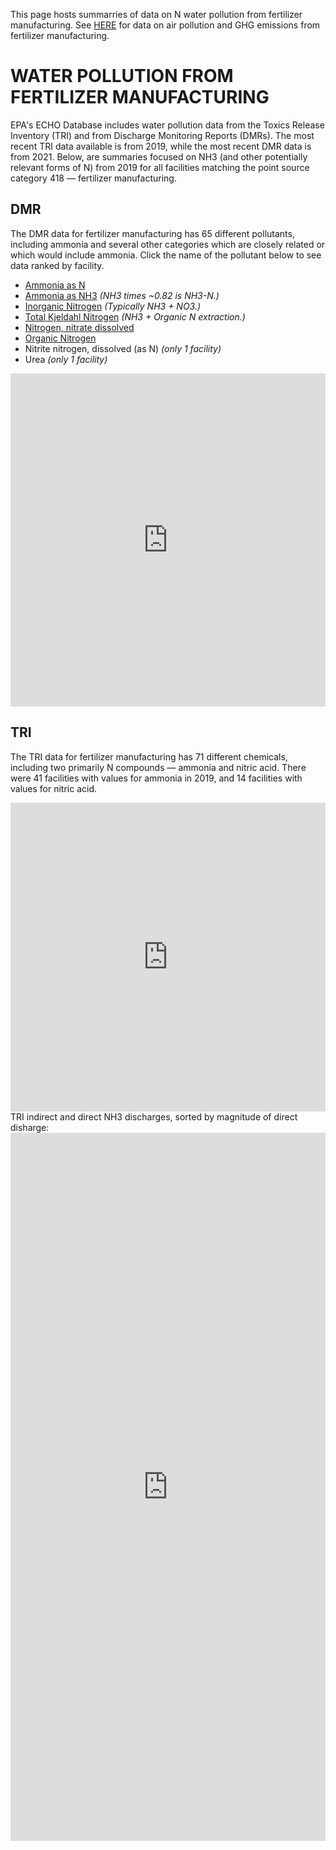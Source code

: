 This page hosts summarries of data on N water pollution from fertilizer manufacturing. See [HERE](https://ejsff.github.io/FERT/) for data on air pollution and GHG emissions from fertilizer manufacturing.

# WATER POLLUTION FROM FERTILIZER MANUFACTURING

EPA's ECHO Database includes water pollution data from the Toxics Release Inventory (TRI) and from Discharge Monitoring Reports (DMRs). The most recent TRI data available is from 2019, while the most recent DMR data is from 2021. Below, are summaries focused on NH3 (and other potentially relevant forms of N) from 2019 for all facilities matching the point source category 418 — fertilizer manufacturing.

## DMR
The DMR data for fertilizer manufacturing has 65 different pollutants, including ammonia and several other categories which are closely related or which would include ammonia. Click the name of the pollutant below to see data ranked by facility.
  * [Ammonia as N](https://datawrapper.dwcdn.net/JQxd3/1/)
  * [Ammonia as NH3](https://datawrapper.dwcdn.net/I4j81/2/) <i>(NH3 times ~0.82 is NH3-N.)</i>
  * [Inorganic Nitrogen](https://datawrapper.dwcdn.net/Pq4C0/1/) <i>(Typically NH3 + NO3.)</i>
  * [Total Kjeldahl Nitrogen](https://datawrapper.dwcdn.net/CTPdo/1/) <i>(NH3 + Organic N extraction.)</i>
  * [Nitrogen, nitrate dissolved](https://datawrapper.dwcdn.net/x25k6/1/) 
  * [Organic Nitrogen](https://datawrapper.dwcdn.net/kJATB/1/) 
  * Nitrite nitrogen, dissolved (as N) <i>(only 1 facility)</i>
  * Urea <i>(only 1 facility)</i>
 
<iframe title="2019 DMR Nitrogen Pollution" aria-label="Map" id="datawrapper-chart-Wepun" src="https://datawrapper.dwcdn.net/Wepun/2/" scrolling="no" frameborder="0" style="width: 0; min-width: 100% !important; border: none;" height="533"></iframe><script type="text/javascript">!function(){"use strict";window.addEventListener("message",(function(e){if(void 0!==e.data["datawrapper-height"]){var t=document.querySelectorAll("iframe");for(var a in e.data["datawrapper-height"])for(var r=0;r<t.length;r++){if(t[r].contentWindow===e.source)t[r].style.height=e.data["datawrapper-height"][a]+"px"}}}))}();
</script>
 
<br> 
 
## TRI
 
The TRI data for fertilizer manufacturing has 71 different chemicals, including two primarily N compounds — ammonia and nitric acid. There were 41 facilities with values for ammonia in 2019, and 14 facilities with values for nitric acid.
 
 <iframe title="2019 TRI Nitrogen Pollution — Total" aria-label="Map" id="datawrapper-chart-6oI4T" src="https://datawrapper.dwcdn.net/6oI4T/2/" scrolling="no" frameborder="0" style="width: 0; min-width: 100% !important; border: none;" height="494"></iframe><script type="text/javascript">!function(){"use strict";window.addEventListener("message",(function(e){if(void 0!==e.data["datawrapper-height"]){var t=document.querySelectorAll("iframe");for(var a in e.data["datawrapper-height"])for(var r=0;r<t.length;r++){if(t[r].contentWindow===e.source)t[r].style.height=e.data["datawrapper-height"][a]+"px"}}}))}();
</script>

<br> 
TRI indirect and direct NH3 discharges, sorted by magnitude of direct disharge: 
 
<iframe title="2019 TRI NH3" aria-label="Stacked Bars" id="datawrapper-chart-pppER" src="https://datawrapper.dwcdn.net/pppER/1/" scrolling="no" frameborder="0" style="width: 0; min-width: 100% !important; border: none;" height="1133"></iframe><script type="text/javascript">!function(){"use strict";window.addEventListener("message",(function(e){if(void 0!==e.data["datawrapper-height"]){var t=document.querySelectorAll("iframe");for(var a in e.data["datawrapper-height"])for(var r=0;r<t.length;r++){if(t[r].contentWindow===e.source)t[r].style.height=e.data["datawrapper-height"][a]+"px"}}}))}();
</script>
